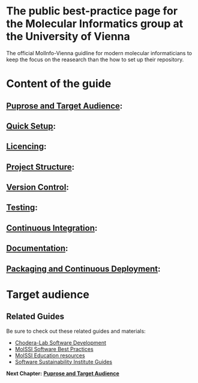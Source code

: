 # The public best-practice page for the Molecular Informatics group at the University of Vienna

The official MolInfo-Vienna guidline for modern molecular informaticians to keep the focus on the reasearch than the how to set up their repository.


# Content of the guide

## [__Puprose and Target Audience__](https://github.com/molinfo-vienna/wiki/PURPOSE.md):

## [__Quick Setup__](https://github.com/molinfo-vienna/wiki/QUICK_SETUP.md):

## [__Licencing__](https://github.com/molinfo-vienna/wiki/LICENCING.md):

## [__Project Structure__](https://github.com/molinfo-vienna/wiki/LICENCING.md):

## [__Version Control__](https://github.com/molinfo-vienna/wiki/VERSION_CONTROL.md): 

## [__Testing__](https://github.com/molinfo-vienna/wiki/UNIT_TESTING.md):

## [__Continuous Integration__](https://github.com/molinfo-vienna/wiki/CONTINUOUS_INTEGRATION.md):

## [__Documentation__](https://github.com/molinfo-vienna/wiki/DOCUMENTATION.md):

## [__Packaging and Continuous Deployment__](https://github.com/molinfo-vienna/private_wiki/blob/main/CONTINUOUS_DEPLOYMENT.md):


# Target audience



## Related Guides

Be sure to check out these related guides and materials:
* [Chodera-Lab Software Development](https://github.com/choderalab/software-development/blob/master/README.md)
* [MolSSI Software Best Practices](https://molssi.org/education/best-practices/)
* [MolSSI Education resources](https://molssi-education.github.io/resources.html)
* [Software Sustainability Institute Guides](https://software.ac.uk/resources/guides)

__Next Chapter:__ [__Puprose and Target Audience__](https://github.com/molinfo-vienna/wiki/blob/additional_readme/PURPOSE.md)